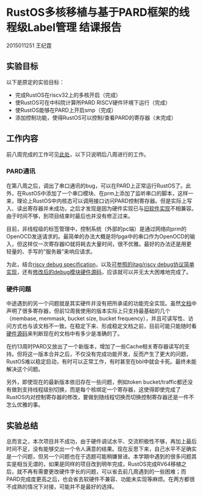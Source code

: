 # RustOS多核移植与基于PARD框架的线程级Label管理 结课报告

2015011251 王纪霆

## 实验目标

以下是原定的实验目标：

- 完成RustOS在riscv32上的多核开启（完成）
- 使RustOS可在中科院计算所PARD RISCV硬件环境下运行（完成）
- 使RustOS能够在PARD上开启smp（完成）
- 添加控制功能，使得RustOS可以控制/查看PARD的寄存器（未完成）

## 工作内容

前八周完成的工作可见[此处](https://github.com/char-fish-after-lunch/RustOS/blob/rv32-smp-porting/docs/2_OSLab/g3/catfish-final.md)，以下只说明后八周进行的工作。

### PARD通讯

在第八周之后，调出了串口通讯的bug，可以在PARD上正常运行RustOS了。此外，在RustOS中添加了一个串口模块、在prm上添加了监听串口的脚本，这样一来，理论上RustOS中内核态可以调用接口访问PARD控制寄存器。但是实际上写入、读出寄存器并未成功，之后才发现是因为硬件实现已与[旧软件实现](https://github.com/maoyuchaxue/prm-sw/blob/master/apps/pardctl/pardctl.c)不相兼容。由于时间不够，到项目结束时最后也并没有修正过来。

目前，非线程级的标签管理中，控制系统（外部的pc端）是通过网络向prm的OpenOCD发送请求的。最简单的办法大概是将fpga中的串口作为OpenOCD的输入，但这样仅一次寄存器IO就将耗去大量时间，很不优雅。最好的办法还是用更轻量的、手写的“服务器”来响应请求。

为此，结合[riscv debug specification](https://github.com/riscv/riscv-debug-spec/blob/master/riscv-debug-release.pdf)，以及[可参照的jtag/riscv debug协议简单实现](https://github.com/maoyuchaxue/prm-sw/tree/master/common)，还有[修改后的debug模块硬件源码](https://github.com/char-fish-after-lunch/labeled-RISC-V/blob/master/src/main/scala/devices/debug/dm_registers.scala)，应该就可以并无太大困难地完成了。

### 硬件问题

中途遇到的另一个问题就是其实硬件并没有把所承诺的功能完全实现。虽然[文档](https://github.com/maoyuchaxue/prm-sw/blob/master/apps/pardctl/README.md)中声明了很多寄存器，但前12周我使用的版本实际上只支持最基础的几个（membase, memmask, bucket size, bucket frequency），并且可读写性、访问方式也与该文档不一致。在稳定下来、形成稳定文档之前，目前可能只能随时看[硬件源码](https://github.com/char-fish-after-lunch/labeled-RISC-V/blob/master/src/main/scala/devices/debug/Debug.scala)来判断现在的文档中有多少是准确的了。

在约13周时PARD又放出了一个新版本，增加了一些Cache相关寄存器读写的支持。但将这一版本合并之后，不仅没有完成功能开发，反而产生了更大的问题，RustOS难以稳定启动，有时可以正常工作，有时甚至在bbl中就会卡死。最终未能解决这个问题。

另外，即使现在的最新版本依旧存在一些问题，例如token bucket/traffic都还没有做到支持线程级别切换，而是每个核绑定一个寄存器，这使得即使完成了RustOS内对控制寄存器的修改，要做到随线程切换而切换控制寄存器还是一件不怎么优雅的事。

## 实验总结

总而言之，本次项目并不成功，由于硬件调试水平、交流积极性不够，再加上最后时间不足，没有能够交出一个令人满意的结果。现在反思下来，自己水平不足确实是一个问题，但另一个问题也在于选题可能稍嫌冒进。本学期中遇到的很多问题其实是相当无谓的，如果是同样的项目改到明年完成，RustOS完成RV64移植之后，就不再有需要更改硬件字长的问题，可以省去前几周遇到的一些困难；而PARD完成度更高之后，也会省去软硬件不兼容、功能未实现等麻烦。在两方都很不成熟的情况下对接，可能并不是最好的选择。
